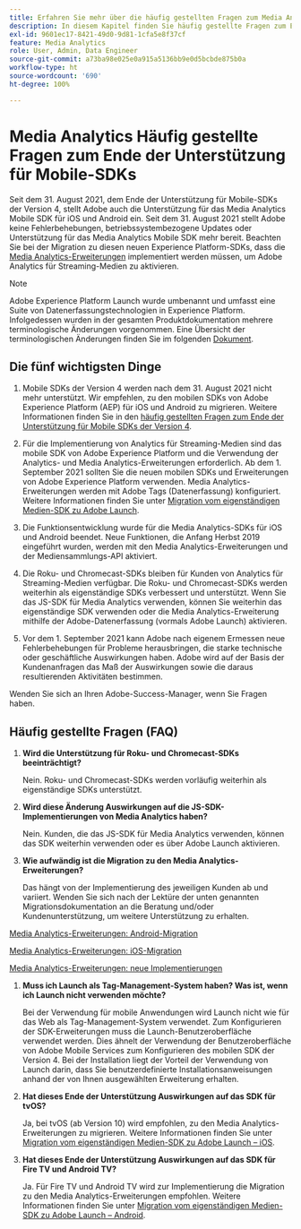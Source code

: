 ```yaml
---
title: Erfahren Sie mehr über die häufig gestellten Fragen zum Media Analytics SDK End of Support
description: In diesem Kapitel finden Sie häufig gestellte Fragen zum Ende der Unterstützung für das Media Analytics-SDK.
exl-id: 9601ec17-8421-49d0-9d81-1cfa5e8f37cf
feature: Media Analytics
role: User, Admin, Data Engineer
source-git-commit: a73ba98e025e0a915a5136bb9e0d5bcbde875b0a
workflow-type: ht
source-wordcount: '690'
ht-degree: 100%

---
```


# Media Analytics Häufig gestellte Fragen zum Ende der Unterstützung für Mobile-SDKs

Seit dem 31. August 2021, dem Ende der Unterstützung für Mobile-SDKs der Version 4, stellt Adobe auch die Unterstützung für das Media Analytics Mobile SDK für iOS und Android ein. Seit dem 31. August 2021 stellt Adobe keine Fehlerbehebungen, betriebssystembezogene Updates oder Unterstützung für das Media Analytics Mobile SDK mehr bereit.  Beachten Sie bei der Migration zu diesen neuen Experience Platform-SDKs, dass die [Media Analytics-Erweiterungen](https://aep-sdks.gitbook.io/docs/using-mobile-extensions/adobe-media-analytics) implementiert werden müssen, um Adobe Analytics für Streaming-Medien zu aktivieren.

>[!NOTE]
>Adobe Experience Platform Launch wurde umbenannt und umfasst eine Suite von Datenerfassungstechnologien in Experience Platform. Infolgedessen wurden in der gesamten Produktdokumentation mehrere terminologische Änderungen vorgenommen. Eine Übersicht der terminologischen Änderungen finden Sie im folgenden [Dokument](https://experienceleague.adobe.com/docs/experience-platform/tags/term-updates.html?lang=de).


## Die fünf wichtigsten Dinge

1. Mobile SDKs der Version 4 werden nach dem 31. August 2021 nicht mehr unterstützt. Wir empfehlen, zu den mobilen SDKs von Adobe Experience Platform (AEP) für iOS und Android zu migrieren. Weitere Informationen finden Sie in den [häufig gestellten Fragen zum Ende der Unterstützung für Mobile SDKs der Version 4](https://aep-sdks.gitbook.io/docs/version-4-sdk-end-of-support-faq).

1. Für die Implementierung von Analytics für Streaming-Medien sind das mobile SDK von Adobe Experience Platform und die Verwendung der Analytics- und Media Analytics-Erweiterungen erforderlich. Ab dem 1. September 2021 sollten Sie die neuen mobilen SDKs und Erweiterungen von Adobe Experience Platform verwenden.  Media Analytics-Erweiterungen werden mit Adobe Tags (Datenerfassung) konfiguriert.  Weitere Informationen finden Sie unter [Migration vom eigenständigen Medien-SDK zu Adobe Launch](/help/legacy/sdk-to-launch/sdk-to-launch-migration.md).

1. Die Funktionsentwicklung wurde für die Media Analytics-SDKs für iOS und Android beendet.  Neue Funktionen, die Anfang Herbst 2019 eingeführt wurden, werden mit den Media Analytics-Erweiterungen und der Mediensammlungs-API aktiviert.

1. Die Roku- und Chromecast-SDKs bleiben für Kunden von Analytics für Streaming-Medien verfügbar. Die Roku- und Chromecast-SDKs werden weiterhin als eigenständige SDKs verbessert und unterstützt.  Wenn Sie das JS-SDK für Media Analytics verwenden, können Sie weiterhin das eigenständige SDK verwenden oder die Media Analytics-Erweiterung mithilfe der Adobe-Datenerfassung (vormals Adobe Launch) aktivieren.

1. Vor dem 1. September 2021 kann Adobe nach eigenem Ermessen neue Fehlerbehebungen für Probleme herausbringen, die starke technische oder geschäftliche Auswirkungen haben. Adobe wird auf der Basis der Kundenanfragen das Maß der Auswirkungen sowie die daraus resultierenden Aktivitäten bestimmen.

Wenden Sie sich an Ihren Adobe-Success-Manager, wenn Sie Fragen haben.

## Häufig gestellte Fragen (FAQ)

1. **Wird die Unterstützung für Roku- und Chromecast-SDKs beeinträchtigt? &#x200B;**

   Nein.  Roku- und Chromecast-SDKs werden vorläufig weiterhin als eigenständige SDKs unterstützt.
&#x200B;
1. **Wird diese Änderung Auswirkungen auf die JS-SDK-Implementierungen von Media Analytics haben? &#x200B;**

   Nein.  Kunden, die das JS-SDK für Media Analytics verwenden, können das SDK weiterhin verwenden oder es über Adobe Launch aktivieren.
&#x200B;
1. **Wie aufwändig ist die Migration zu den Media Analytics-Erweiterungen? &#x200B;**

   Das hängt von der Implementierung des jeweiligen Kunden ab und variiert.  Wenden Sie sich nach der Lektüre der unten genannten Migrationsdokumentation an die Beratung und/oder Kundenunterstützung, um weitere Unterstützung zu erhalten.

[Media Analytics-Erweiterungen: Android-Migration](/help/legacy/sdk-to-launch/sdk-to-launch-migration-platforms/sdk-to-launch-migration-android.md)

[Media Analytics-Erweiterungen: iOS-Migration](/help/legacy/sdk-to-launch/sdk-to-launch-migration-platforms/sdk-to-launch-migration-ios.md)

   [Media Analytics-Erweiterungen: neue Implementierungen](https://aep-sdks.gitbook.io/docs/using-mobile-extensions/adobe-media-analytics)

1. **Muss ich Launch als Tag-Management-System haben? Was ist, wenn ich Launch nicht verwenden möchte?**

   Bei der Verwendung für mobile Anwendungen wird Launch nicht wie für das Web als Tag-Management-System verwendet.  Zum Konfigurieren der SDK-Erweiterungen muss die Launch-Benutzeroberfläche verwendet werden. Dies ähnelt der Verwendung der Benutzeroberfläche von Adobe Mobile Services zum Konfigurieren des mobilen SDK der Version 4. Bei der Installation liegt der Vorteil der Verwendung von Launch darin, dass Sie benutzerdefinierte Installationsanweisungen anhand der von Ihnen ausgewählten Erweiterung erhalten.

1. **Hat dieses Ende der Unterstützung Auswirkungen auf das SDK für tvOS?**

   Ja, bei tvOS (ab Version 10) wird empfohlen, zu den Media Analytics-Erweiterungen zu migrieren.  Weitere Informationen finden Sie unter [Migration vom eigenständigen Medien-SDK zu Adobe Launch – iOS](/help/legacy/sdk-to-launch/sdk-to-launch-migration-platforms/sdk-to-launch-migration-ios.md).

1. **Hat dieses Ende der Unterstützung Auswirkungen auf das SDK für Fire TV und Android TV?**

   Ja. Für Fire TV und Android TV wird zur Implementierung die Migration zu den Media Analytics-Erweiterungen empfohlen.  Weitere Informationen finden Sie unter [Migration vom eigenständigen Medien-SDK zu Adobe Launch – Android](/help/legacy/sdk-to-launch/sdk-to-launch-migration-platforms/sdk-to-launch-migration-android.md).
